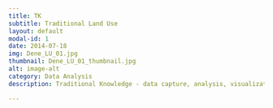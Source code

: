 ```yaml
---
title: TK
subtitle: Traditional Land Use
layout: default
modal-id: 1
date: 2014-07-18
img: Dene_LU_01.jpg
thumbnail: Dene_LU_01_thumbnail.jpg
alt: image-alt
category: Data Analysis
description: Traditional Knowledge - data capture, analysis, visualization.

---
```

